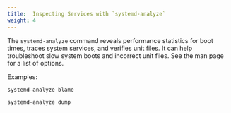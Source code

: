 ```yaml
---
title:  Inspecting Services with `systemd-analyze`
weight: 4
---
```


The `systemd-analyze` command reveals performance statistics for boot times, traces system services, and verifies unit files. It can help troubleshoot slow system boots and incorrect unit files. See the man page for a list of options. 

Examples:

	systemd-analyze blame

	systemd-analyze dump